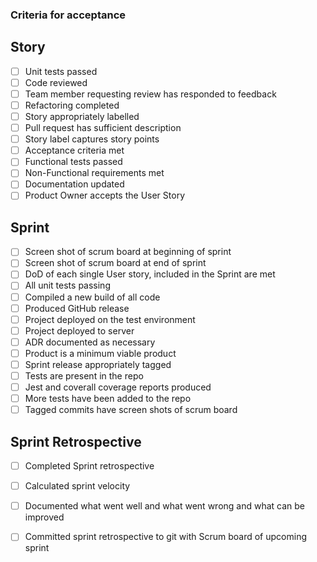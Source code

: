 ### Criteria for acceptance

## Story
- [ ] Unit tests passed
- [ ] Code reviewed
- [ ] Team member requesting review has responded to feedback
- [ ] Refactoring completed
- [ ] Story appropriately labelled
- [ ] Pull request has sufficient description
- [ ] Story label captures story points  
- [ ] Acceptance criteria met
- [ ] Functional tests passed
- [ ] Non-Functional requirements met
- [ ] Documentation updated
- [ ] Product Owner accepts the User Story

## Sprint
- [ ] Screen shot of scrum board at beginning of sprint
- [ ] Screen shot of scrum board at end of sprint 
- [ ] DoD of each single User story, included in the Sprint are met
- [ ] All unit tests passing
- [ ] Compiled a new build of all code
- [ ] Produced GitHub release
- [ ] Project deployed on the test environment
- [ ] Project deployed to server
- [ ] ADR documented as necessary
- [ ] Product is a minimum viable product
- [ ] Sprint release appropriately tagged
- [ ] Tests are present in the repo
- [ ] Jest and coverall coverage reports produced
- [ ] More tests have been added to the repo
- [ ] Tagged commits have screen shots of scrum board

## Sprint  Retrospective
- [ ] Completed Sprint retrospective
- [ ] Calculated sprint velocity
- [ ] Documented what went well and what went wrong and what can be improved
- [ ] Committed sprint retrospective to git with Scrum board of upcoming sprint


